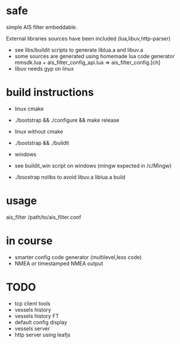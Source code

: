 safe
====

simple AIS filter embeddable.

External libraries sources have been included (lua,libuv,http-parser)
- see libs/buildit scripts to generate liblua.a and libuv.a 
- some sources are generated using homemade lua code generator mmsdk.lua + ais_filter_config_api.lua => ais_filter_config.[ch]
- libuv needs gyp on linux

build instructions
==================

- linux cmake
-   ./bootstrap && ./configure && make release

- linux without cmake
-   ./bootstrap && ./buildit

- windows 
- see buildit_win script on windows (mingw expected in /c/Mingw)

- ./boostrap nolibs to avoid libuv.a liblua.a build

usage
=====

ais_filter /path/to/ais_filter.conf

in course
=========

- smarter config code generator (multilevel,less code)
- NMEA or timestamped NMEA output

TODO
=====

- tcp client tools
- vessels history 
- vessels history FT
- default config display
- vessels server
- http server using leafjs

